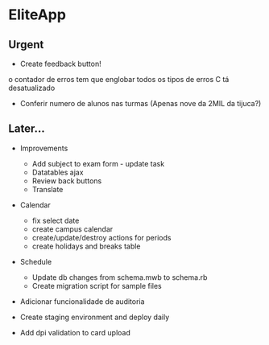 # EliteApp


## Urgent

* Create feedback button!

o contador de erros tem que englobar todos os tipos de erros
 C tá desatualizado

* Conferir numero de alunos nas turmas
  (Apenas nove da 2MIL da tijuca?)

## Later...

* Improvements
  * Add subject to exam form - update task
  * Datatables ajax
  * Review back buttons
  * Translate

* Calendar
  * fix select date
  * create campus calendar
  * create/update/destroy actions for periods
  * create holidays and breaks table

* Schedule
  * Update db changes from schema.mwb to schema.rb
  * Create migration script for sample files

* Adicionar funcionalidade de auditoria
* Create staging environment and deploy daily
* Add dpi validation to card upload


